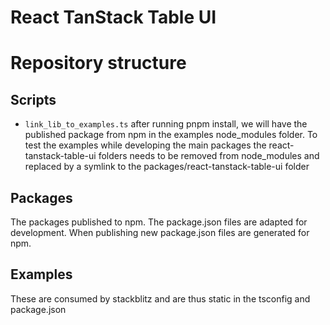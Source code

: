 # React TanStack Table UI



# Repository structure

## Scripts
* `link_lib_to_examples.ts` after running pnpm install, we will have the published package from npm in the examples node_modules folder. To test the examples while developing the main packages the react-tanstack-table-ui folders needs to be removed from node_modules and replaced by a symlink to the packages/react-tanstack-table-ui folder

## Packages
The packages published to npm. The package.json files are adapted for development. When publishing new package.json files are generated for npm.

## Examples
These are consumed by stackblitz and are thus static in the tsconfig and package.json